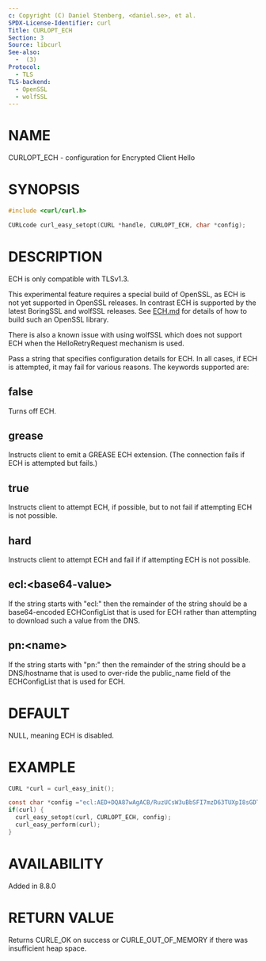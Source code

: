 ```yaml
---
c: Copyright (C) Daniel Stenberg, <daniel.se>, et al.
SPDX-License-Identifier: curl
Title: CURLOPT_ECH
Section: 3
Source: libcurl
See-also:
  -  (3)
Protocol:
  - TLS
TLS-backend:
  - OpenSSL
  - wolfSSL
---
```


# NAME

CURLOPT_ECH - configuration for Encrypted Client Hello

# SYNOPSIS

~~~c
#include <curl/curl.h>

CURLcode curl_easy_setopt(CURL *handle, CURLOPT_ECH, char *config);
~~~

# DESCRIPTION

ECH is only compatible with TLSv1.3.

This experimental feature requires a special build of OpenSSL, as ECH is not
yet supported in OpenSSL releases. In contrast ECH is supported by the latest
BoringSSL and wolfSSL releases. See [ECH.md](../../ECH.md) for details of how
to build such an OpenSSL library.

There is also a known issue with using wolfSSL which does not support ECH
when the HelloRetryRequest mechanism is used.

Pass a string that specifies configuration details for ECH.
In all cases, if ECH is attempted, it may fail for various reasons.
The keywords supported are:

## false
Turns off ECH.
## grease
Instructs client to emit a GREASE ECH extension.
(The connection fails if ECH is attempted but fails.)
## true
Instructs client to attempt ECH, if possible, but to not fail if attempting ECH is not possible.
## hard
Instructs client to attempt ECH and fail if if attempting ECH is not possible.
## ecl:\<base64-value\>
If the string starts with "ecl:" then the remainder of the string should be a base64-encoded
ECHConfigList that is used for ECH rather than attempting to download such a value from
the DNS.
## pn:\<name\>
If the string starts with "pn:" then the remainder of the string should be a DNS/hostname
that is used to over-ride the public_name field of the ECHConfigList that is used
for ECH.

# DEFAULT

NULL, meaning ECH is disabled.

# EXAMPLE

~~~c
CURL *curl = curl_easy_init();

const char *config ="ecl:AED+DQA87wAgACB/RuzUCsW3uBbSFI7mzD63TUXpI8sGDTnFTbFCDpa+CAAEAAEAAQANY292ZXIuZGVmby5pZQAA";
if(curl) {
  curl_easy_setopt(curl, CURLOPT_ECH, config);
  curl_easy_perform(curl);
}
~~~
# AVAILABILITY

Added in 8.8.0

# RETURN VALUE

Returns CURLE_OK on success or CURLE_OUT_OF_MEMORY if there was insufficient heap space.
